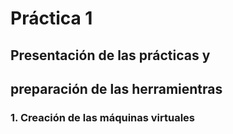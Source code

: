 # Práctica 1

## Presentación de las prácticas y  
## preparación de las herramientras  

### 1. Creación de las máquinas virtuales
